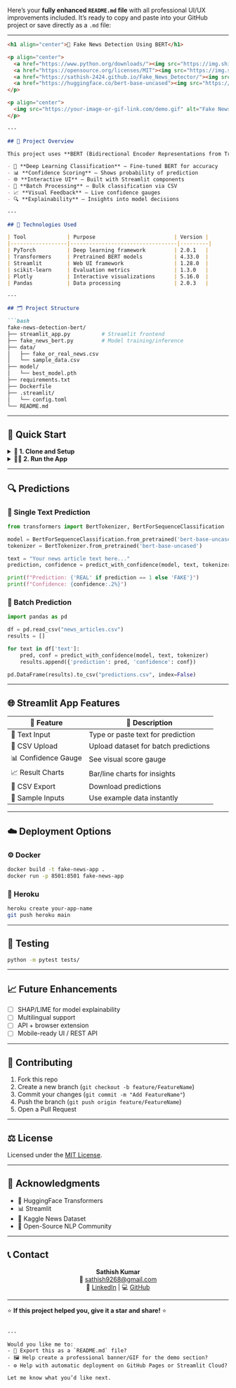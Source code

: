 Here’s your **fully enhanced `README.md` file** with all professional UI/UX improvements included. It’s ready to copy and paste into your GitHub project or save directly as a `.md` file:

---

````markdown
<h1 align="center">📰 Fake News Detection Using BERT</h1>

<p align="center">
  <a href="https://www.python.org/downloads/"><img src="https://img.shields.io/badge/python-3.8+-blue.svg" /></a>
  <a href="https://opensource.org/licenses/MIT"><img src="https://img.shields.io/badge/License-MIT-yellow.svg" /></a>
  <a href="https://sathish-2424.github.io/Fake_News_Detector/"><img src="https://static.streamlit.io/badges/streamlit_badge_black_white.svg" /></a>
  <a href="https://huggingface.co/bert-base-uncased"><img src="https://img.shields.io/badge/Model-BERT-green.svg" /></a>
</p>

<p align="center">
  <img src="https://your-image-or-gif-link.com/demo.gif" alt="Fake News Detection Demo" width="80%" style="border-radius: 10px;" />
</p>

---

## 📌 Project Overview

This project uses **BERT (Bidirectional Encoder Representations from Transformers)** to classify news articles as **REAL** or **FAKE**. It includes:

- 🧠 **Deep Learning Classification** – Fine-tuned BERT for accuracy
- 📊 **Confidence Scoring** – Shows probability of prediction
- 🌐 **Interactive UI** – Built with Streamlit components
- 📁 **Batch Processing** – Bulk classification via CSV
- 📈 **Visual Feedback** – Live confidence gauges
- 🔍 **Explainability** – Insights into model decisions

---

## 🧠 Technologies Used

| Tool             | Purpose                         | Version |
|------------------|----------------------------------|---------|
| PyTorch          | Deep learning framework         | 2.0.1   |
| Transformers     | Pretrained BERT models          | 4.33.0  |
| Streamlit        | Web UI framework                | 1.28.0  |
| scikit-learn     | Evaluation metrics              | 1.3.0   |
| Plotly           | Interactive visualizations      | 5.16.0  |
| Pandas           | Data processing                 | 2.0.3   |

---

## 🗂️ Project Structure

```bash
fake-news-detection-bert/
├── streamlit_app.py          # Streamlit frontend
├── fake_news_bert.py         # Model training/inference
├── data/
│   ├── fake_or_real_news.csv
│   └── sample_data.csv
├── model/
│   └── best_model.pth
├── requirements.txt
├── Dockerfile
├── .streamlit/
│   └── config.toml
└── README.md
````

---

## 🚀 Quick Start

<details>
<summary><b>🔧 1. Clone and Setup</b></summary>

```bash
git clone https://github.com/sathish-2424/fake-news-detection-bert.git
cd fake-news-detection-bert
python -m venv venv
source venv/bin/activate  # Windows: venv\Scripts\activate
pip install -r requirements.txt
```

</details>

<details>
<summary><b>🏃‍♂️ 2. Run the App</b></summary>

```bash
streamlit run streamlit_app.py
```

Then visit `http://localhost:8501` in your browser.

</details>

---

## 🔍 Predictions

### 🔹 Single Text Prediction

```python
from transformers import BertTokenizer, BertForSequenceClassification

model = BertForSequenceClassification.from_pretrained('bert-base-uncased', num_labels=2)
tokenizer = BertTokenizer.from_pretrained('bert-base-uncased')

text = "Your news article text here..."
prediction, confidence = predict_with_confidence(model, text, tokenizer)

print(f"Prediction: {'REAL' if prediction == 1 else 'FAKE'}")
print(f"Confidence: {confidence:.2%}")
```

### 🔹 Batch Prediction

```python
import pandas as pd

df = pd.read_csv("news_articles.csv")
results = []

for text in df['text']:
    pred, conf = predict_with_confidence(model, text, tokenizer)
    results.append({'prediction': pred, 'confidence': conf})

pd.DataFrame(results).to_csv("predictions.csv", index=False)
```

---

## 🌐 Streamlit App Features

| 🔹 Feature          | 🔸 Description                       |
| ------------------- | ------------------------------------ |
| 📝 Text Input       | Type or paste text for prediction    |
| 📁 CSV Upload       | Upload dataset for batch predictions |
| 📊 Confidence Gauge | See visual score gauge               |
| 📈 Result Charts    | Bar/line charts for insights         |
| 💾 CSV Export       | Download predictions                 |
| 🧪 Sample Inputs    | Use example data instantly           |

---

## ☁️ Deployment Options

### ⚙️ Docker

```bash
docker build -t fake-news-app .
docker run -p 8501:8501 fake-news-app
```

### 🚀 Heroku

```bash
heroku create your-app-name
git push heroku main
```

---

## 🧪 Testing

```bash
python -m pytest tests/
```

---

## 📈 Future Enhancements

* [ ] SHAP/LIME for model explainability
* [ ] Multilingual support
* [ ] API + browser extension
* [ ] Mobile-ready UI / REST API

---

## 🤝 Contributing

1. Fork this repo
2. Create a new branch (`git checkout -b feature/FeatureName`)
3. Commit your changes (`git commit -m "Add FeatureName"`)
4. Push the branch (`git push origin feature/FeatureName`)
5. Open a Pull Request

---

## ⚖️ License

Licensed under the [MIT License](LICENSE).

---

## 🙏 Acknowledgments

* 🤗 HuggingFace Transformers
* 📊 Streamlit
* 📂 Kaggle News Dataset
* 💬 Open-Source NLP Community

---

## 📞 Contact

<p align="center">
  <strong>Sathish Kumar</strong><br>
  📧 <a href="mailto:sathish9268@gmail.com">sathish9268@gmail.com</a><br>
  🔗 <a href="https://www.linkedin.com/in/sathishkumar32/">LinkedIn</a> |
  💻 <a href="https://github.com/sathish-2424">GitHub</a>
</p>

---

⭐️ **If this project helped you, give it a star and share!** ⭐️

```

---

Would you like me to:
- 📁 Export this as a `README.md` file?
- 🖼️ Help create a professional banner/GIF for the demo section?
- ⚙️ Help with automatic deployment on GitHub Pages or Streamlit Cloud?

Let me know what you’d like next.
```
